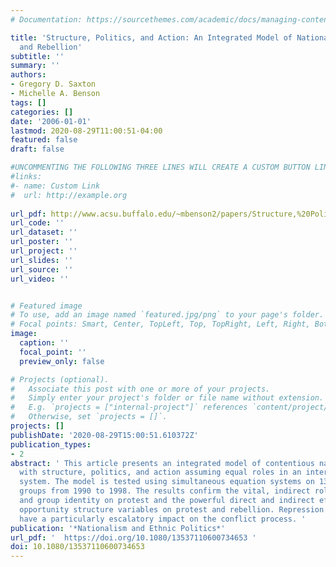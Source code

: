 ```yaml
---
# Documentation: https://sourcethemes.com/academic/docs/managing-content/

title: 'Structure, Politics, and Action: An Integrated Model of Nationalist Protest
  and Rebellion'
subtitle: ''
summary: ''
authors:
- Gregory D. Saxton
- Michelle A. Benson
tags: []
categories: []
date: '2006-01-01'
lastmod: 2020-08-29T11:00:51-04:00
featured: false
draft: false

#UNCOMMENTING THE FOLLOWING THREE LINES WILL CREATE A CUSTOM BUTTON LINK
#links:
#- name: Custom Link
#  url: http://example.org
  
url_pdf: http://www.acsu.buffalo.edu/~mbenson2/papers/Structure,%20Politics,%20and%20Action.pdf
url_code: ''
url_dataset: ''
url_poster: ''
url_project: ''
url_slides: ''
url_source: ''
url_video: ''


# Featured image
# To use, add an image named `featured.jpg/png` to your page's folder.
# Focal points: Smart, Center, TopLeft, Top, TopRight, Left, Right, BottomLeft, Bottom, BottomRight.
image:
  caption: ''
  focal_point: ''
  preview_only: false

# Projects (optional).
#   Associate this post with one or more of your projects.
#   Simply enter your project's folder or file name without extension.
#   E.g. `projects = ["internal-project"]` references `content/project/deep-learning/index.md`.
#   Otherwise, set `projects = []`.
projects: []
publishDate: '2020-08-29T15:00:51.610372Z'
publication_types:
- 2
abstract: ' This article presents an integrated model of contentious nationalist activity,
  with structure, politics, and action assuming equal roles in an interdependent causal
  system. The model is tested using simultaneous equation systems on 130 ethno-nationalist
  groups from 1990 to 1998. The results confirm the vital, indirect role of grievances
  and group identity on protest and the powerful direct and indirect effects of political
  opportunity structure variables on protest and rebellion. Repression is shown to
  have a particularly escalatory impact on the conflict process. '
publication: '*Nationalism and Ethnic Politics*'
url_pdf: '  https://doi.org/10.1080/13537110600734653 '
doi: 10.1080/13537110600734653
---
```

